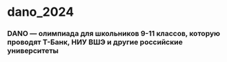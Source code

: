 # dano_2024

### DANO — олимпиада для школьников 9-11 классов, которую проводят Т-Банк, НИУ ВШЭ и другие российские университеты
